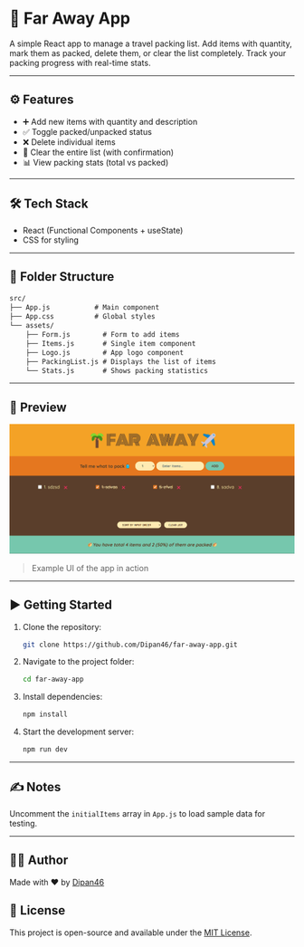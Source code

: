 
# 🧳 Far Away App

A simple React app to manage a travel packing list. Add items with quantity, mark them as packed, delete them, or clear the list completely. Track your packing progress with real-time stats.

---

## ⚙️ Features

- ➕ Add new items with quantity and description
- ✅ Toggle packed/unpacked status
- ❌ Delete individual items
- 🧹 Clear the entire list (with confirmation)
- 📊 View packing stats (total vs packed)

---

## 🛠 Tech Stack

- React (Functional Components + useState)
- CSS for styling

---

## 📂 Folder Structure

```
src/
├── App.js           # Main component
├── App.css          # Global styles
└── assets/
    ├── Form.js        # Form to add items
    ├── Items.js       # Single item component
    ├── Logo.js        # App logo component
    ├── PackingList.js # Displays the list of items
    └── Stats.js       # Shows packing statistics
```

---

## 📸 Preview

![Packing List App Preview](./preview/prev.png)

> Example UI of the app in action

---

## ▶️ Getting Started

1. Clone the repository:
   ```bash
   git clone https://github.com/Dipan46/far-away-app.git
   ```

2. Navigate to the project folder:
   ```bash
   cd far-away-app
   ```

3. Install dependencies:
   ```bash
   npm install
   ```

4. Start the development server:
   ```bash
   npm run dev
   ```

---

## ✍️ Notes

Uncomment the `initialItems` array in `App.js` to load sample data for testing.

---

## 🧑‍💻 Author

Made with ❤️ by [Dipan46](https://github.com/Dipan46)

## 📄 License

This project is open-source and available under the [MIT License](LICENSE).
